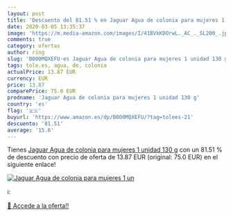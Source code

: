 ```yaml
---
layout: post
title: 'Descuento del 81.51 % en Jaguar Agua de colonia para mujeres 1 un'
date: 2020-03-05 13:35:37
image: 'https://m.media-amazon.com/images/I/41BVkKDOrwL._AC_._SL200_.jpg'
comments: true
category: ofertas
author: ring
slug: 'B000MQXEFU-es Jaguar Agua de colonia para mujeres 1 unidad 130 g'
tags: tole.es, agua, de, colonia
actualPrice: 13.87 EUR
currency: EUR
price: 13.87
comparePrice: 75.0 EUR
prodname: 'Jaguar Agua de colonia para mujeres 1 unidad 130 g'
country: 'es'
flag: '🇪🇸'
buyurl: 'https://www.amazon.es/dp/B000MQXEFU/?tag=tolees-21'
descuento: '81.51'
average: '15.6'
---
```


Tienes [Jaguar Agua de colonia para mujeres 1 unidad 130 g](https://www.amazon.es/dp/B000MQXEFU/?tag=tolees-21) con un 81.51 % de descuento con precio de oferta de 13.87 EUR (original: 75.0 EUR) en el siguiente enlace!

[![Jaguar Agua de colonia para mujeres 1 un](https://m.media-amazon.com/images/I/41BVkKDOrwL._AC_._SL200_.jpg)](https://www.amazon.es/dp/B000MQXEFU/?tag=tolees-21)

ℹ️:


[🛒 Accede a la oferta!!](https://www.amazon.es/dp/B000MQXEFU/?tag=tolees-21)
